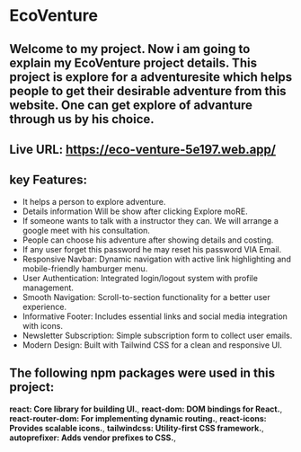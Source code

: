 
# EcoVenture

## Welcome to my project. Now i am going to explain my EcoVenture project details. This project is explore for a adventuresite which helps people to get their desirable adventure from this website. One can get explore of advanture through us by his choice.


## Live URL: https://eco-venture-5e197.web.app/

## key Features:

- It helps a person to explore adventure.
- Details information Will be show after clicking Explore moRE.
- If someone wants to talk with a instructor they can. We will arrange a google meet with his  consultation.
- People can choose his adventure after showing details and costing.
- If any user forget this password he may reset his password VIA Email.
- Responsive Navbar: Dynamic navigation with active link highlighting and mobile-friendly hamburger menu.
- User Authentication: Integrated login/logout system with profile management.
- Smooth Navigation: Scroll-to-section functionality for a better user experience.
- Informative Footer: Includes essential links and social media integration with icons.
- Newsletter Subscription: Simple subscription form to collect user emails.
- Modern Design: Built with Tailwind CSS for a clean and responsive UI.


## The following npm packages were used in this project:

**react: Core library for building UI.**,
**react-dom: DOM bindings for React.**,
**react-router-dom: For implementing dynamic routing.**,
**react-icons: Provides scalable icons.**,
**tailwindcss: Utility-first CSS framework.**,
**autoprefixer: Adds vendor prefixes to CSS.**,









